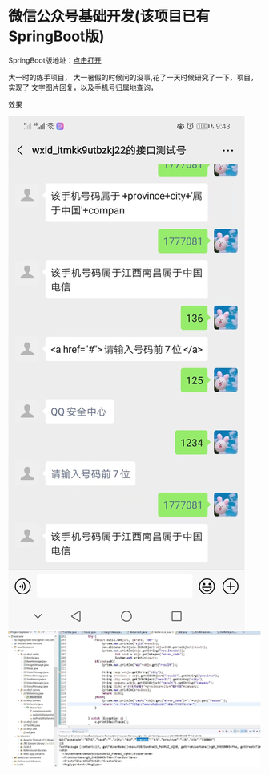 # 微信公众号基础开发(该项目已有SpringBoot版)

SpringBoot版地址：<a href="https://github.com/xionghuaqiang/cn.m5f">点击打开</a>
 
大一时的练手项目， 大一暑假的时候闲的没事,花了一天时候研究了一下，项目，实现了 文字图片回复，以及手机号归属地查询，

效果


<img src="https://github.com/xionghuaqiang/WxTest/blob/master/1579943109698.jpeg"/>

<img src="https://github.com/xionghuaqiang/WxTest/blob/master/1579943030993.jpeg"/>
